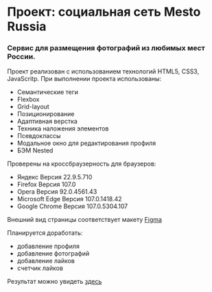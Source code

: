 # Проект: сoциальная сеть Mesto Russia

### Сервис для размещения фотографий из любимых мест России.

Проект реализован с использованием технологий HTML5, CSS3, JavaScritp.
При выполнении проекта использованы:
* Семантические теги
* Flexbox
* Grid-layout
* Позиционирование
* Адаптивная верстка
* Техника наложения элементов
* Псевдоклассы
* Модальное окно для редактирования профиля
* БЭМ Nested

Проверены на кроссбраузерность для браузеров:
* Яндекс Версия 22.9.5.710
* Firefox Версия 107.0
* Opera Версия 92.0.4561.43
* Microsoft Edge Версия 107.0.1418.42
* Google Chrome Версия 107.0.5304.107

Внешний вид страницы соответствует макету [Figma](https://www.figma.com/file/2cn9N9jSkmxD84oJik7xL7/JavaScript.-Sprint-4?node-id=0%3A1)

Планируется доработать:
* добавление профиля
* добавление фотографий
* добавление лайков
* счетчик лайков


Результат можно увидеть [здесь](https://noida-nataly.github.io/mesto/)

